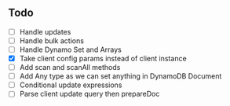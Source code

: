 ## Todo
- [ ] Handle updates
- [ ] Handle bulk actions
- [ ] Handle Dynamo Set and Arrays
- [x] Take client config params instead of client instance
- [ ] Add scan and scanAll methods
- [ ] Add Any type as we can set anything in DynamoDB Document
- [ ] Conditional update expressions
- [ ] Parse client update query then prepareDoc